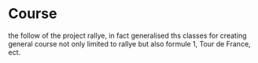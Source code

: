 # Course
the follow of the project rallye, in fact generalised ths classes for creating general course not only limited to rallye but also formule 1, Tour de France, ect. 
